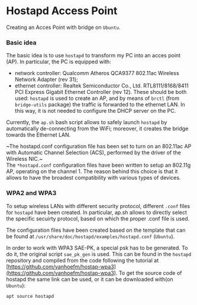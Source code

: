 # Hostapd Access Point
Creating an Acces Point with bridge on `Ubuntu`.

### Basic idea
The basic idea is to use `hostapd` to transform my PC into an acces point (AP).
In particular, the PC is equipped with:
+ network controller: Qualcomm Atheros QCA9377 802.11ac Wireless Network Adapter (rev 31);
+ ethernet controller: Realtek Semiconductor Co., Ltd. RTL8111/8168/8411 PCI Express Gigabit Ethernet Controller (rev 12).
These should be both used: `hostapd` is used to create an AP, and by means of `brctl` (from `bridge-utils` package) the traffic is forwarded to the ethernet LAN. In this way, it is not needed to configure the DHCP server on the PC.

Currently, the `ap.sh` bash script allows to safely launch `hostapd` by automatically de-connecting from the WiFi; moreover, it creates the bridge towards the Ethernet LAN.

~The hostapd.conf configuration file has been set to turn on an 802.11ac AP with Automatic Channel Selection (ACS), performed by the driver of the Wireless NIC.~ <br>
The `*hostapd.conf` configuration files have been written to setup an 802.11g AP, operating on the channel 1. The reason behind this choice is that it allows to have the broadest compatibility with various types of devices.

### WPA2 and WPA3
To setup wireless LANs with different security protocol, different `.conf` files for `hostapd` have been created. In particular, ap.sh allows to directly select the specific secuirty protocol, based on which the proper .conf file is used.

The configuration files have been created based on the template that can be found at `/usr/share/doc/hostapd/examples/hostapd.conf` (`Ubuntu`).

In order to work with WPA3 SAE-PK, a special psk has to be generated. To do it, the original script `sae_pk_gen` is used. This can be found in the `hostapd` repository and compiled from the code following the tutorial at [https://github.com/vanhoefm/hostap-wpa3](https://github.com/vanhoefm/hostap-wpa3).
To get the source code of hostapd the same link can be used, or it can be downloaded with(on `Ubuntu`):
```
apt source hostapd
```
